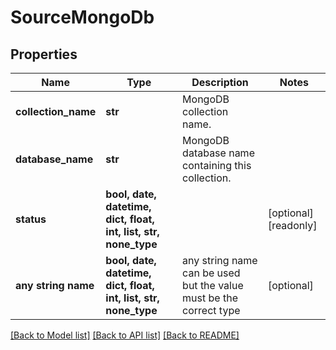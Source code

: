 # SourceMongoDb


## Properties
Name | Type | Description | Notes
------------ | ------------- | ------------- | -------------
**collection_name** | **str** | MongoDB collection name. | 
**database_name** | **str** | MongoDB database name containing this collection. | 
**status** | **bool, date, datetime, dict, float, int, list, str, none_type** |  | [optional] [readonly] 
**any string name** | **bool, date, datetime, dict, float, int, list, str, none_type** | any string name can be used but the value must be the correct type | [optional]

[[Back to Model list]](../README.md#documentation-for-models) [[Back to API list]](../README.md#documentation-for-api-endpoints) [[Back to README]](../README.md)


